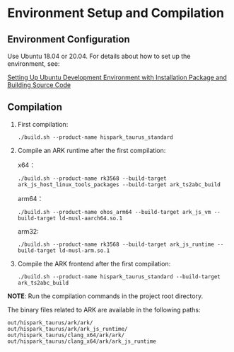 # Environment Setup and Compilation

## Environment Configuration

Use Ubuntu 18.04 or 20.04. For details about how to set up the environment, see:

[Setting Up Ubuntu Development Environment with Installation Package and Building Source Code](https://gitee.com/openharmony/docs/blob/master/en/device-dev/quick-start/quickstart-standard-package-environment.md)

## Compilation

1.  First compilation:

    ```
    ./build.sh --product-name hispark_taurus_standard
    ```

2.  Compile an ARK runtime after the first compilation:

    x64：
	```
    ./build.sh --product-name rk3568 --build-target ark_js_host_linux_tools_packages --build-target ark_ts2abc_build
    ```

	arm64：
	```
	./build.sh --product-name ohos_arm64 --build-target ark_js_vm --build-target ld-musl-aarch64.so.1
	```

	arm32:
	```
	./build.sh --product-name rk3568 --build-target ark_js_runtime --build-target ld-musl-arm.so.1
	```

3.  Compile the ARK frontend after the first compilation:

    ```
    ./build.sh --product-name hispark_taurus_standard --build-target ark_ts2abc_build
    ```

**NOTE**:  Run the compilation commands in the project root directory.

The binary files related to ARK are available in the following paths:

```
out/hispark_taurus/ark/ark/
out/hispark_taurus/ark/ark_js_runtime/
out/hispark_taurus/clang_x64/ark/ark/
out/hispark_taurus/clang_x64/ark/ark_js_runtime
```
